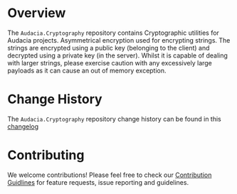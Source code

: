 # Overview

The `Audacia.Cryptography` repository contains Cryptographic utilities for Audacia projects. Asymmetrical encryption used for encrypting strings. The strings are encrypted using a public key (belonging to the client) and decrypted using a private key (in the server). Whilst it is capable of dealing with larger strings, please exercise caution with any excessively large payloads as it can cause an out of memory exception.

# Change History
The `Audacia.Cryptography` repository change history can be found in this [changelog](./CHANGELOG.md)


# Contributing
We welcome contributions! Please feel free to check our [Contribution Guidlines](https://github.com/audaciaconsulting/.github/blob/main/CONTRIBUTING.md) for feature requests, issue reporting and guidelines.
